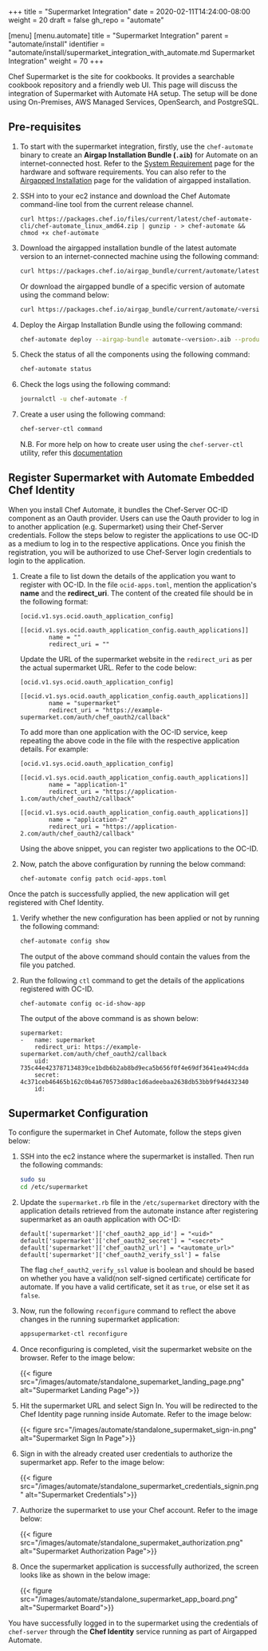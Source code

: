 +++
title = "Supermarket Integration"
date = 2020-02-11T14:24:00-08:00
weight = 20
draft = false
gh_repo = "automate"

[menu]
  [menu.automate]
    title = "Supermarket Integration"
    parent = "automate/install"
    identifier = "automate/install/supermarket_integration_with_automate.md Supermarket Integration"
    weight = 70
+++

Chef Supermarket is the site for cookbooks. It provides a searchable cookbook repository and a friendly web UI. This page will discuss the integration of Supermarket with Automate HA setup. The setup will be done using On-Premises, AWS Managed Services, OpenSearch, and PostgreSQL.

## Pre-requisites

1. To start with the supermarket integration, firstly, use the `chef-automate` binary to create an **Airgap Installation Bundle (`.aib`)** for Automate on an internet-connected host. Refer to the [System Requirement](/automate/system_requirements/) page for the hardware and software requirements. You can also refer to the [Airgapped Installation](/automate/airgapped_installation/) page for the validation of airgapped installation.

1. SSH into to your ec2 instance and download the Chef Automate command-line tool from the current release channel.

    ```cd
    curl https://packages.chef.io/files/current/latest/chef-automate-cli/chef-automate_linux_amd64.zip | gunzip - > chef-automate && chmod +x chef-automate
    ```

1. Download the airgapped installation bundle of the latest automate version to an internet-connected machine using the following command:

    ```bash
    curl https://packages.chef.io/airgap_bundle/current/automate/latest.aib -o </path/to/airgap-install-bundle>
    ```

    Or download the airgapped bundle of a specific version of automate using the command below:

    ```bash
    curl https://packages.chef.io/airgap_bundle/current/automate/<version>.aib -o </path/to/airgap-install-bundle>

    ```

1. Deploy the Airgap Installation Bundle using the following command:

    ```bash
    chef-automate deploy --airgap-bundle automate-<version>.aib --product automate --product infra-server
    ```

1. Check the status of all the components using the following command:

    ```bash
    chef-automate status
    ```

1. Check the logs using the following command:

    ```bash
    journalctl -u chef-automate -f
    ```

1. Create a user using the following command:

    ```bash
    chef-server-ctl command
    ```

    N.B. For more help on how to create user using the `chef-server-ctl` utility, refer this [documentation](https://docs.chef.io/server/ctl_chef_server/#user-create)

## Register Supermarket with Automate Embedded Chef Identity

When you install Chef Automate, it bundles the Chef-Server OC-ID component as an Oauth provider. Users can use the Oauth provider to log in to another application (e.g. Supermarket) using their Chef-Server credentials. Follow the steps below to register the applications to use OC-ID as a medium to log in to the respective applications. Once you finish the registration, you will be authorized to use Chef-Server login credentials to login to the application.

1. Create a file to list down the details of the application you want to register with OC-ID. In the file `ocid-apps.toml`, mention the application's **name** and the **redirect_uri**. The content of the created file should be in the following format:

    ```cd
    [ocid.v1.sys.ocid.oauth_application_config]
        [[ocid.v1.sys.ocid.oauth_application_config.oauth_applications]]
            name = ""
            redirect_uri = ""
    ```

    Update the URL of the supermarket website in the `redirect_uri` as per the actual supermarket URL. Refer to the code below:

    ```cd
    [ocid.v1.sys.ocid.oauth_application_config]
        [[ocid.v1.sys.ocid.oauth_application_config.oauth_applications]]
            name = "supermarket"
            redirect_uri = "https://example-supermarket.com/auth/chef_oauth2/callback"
    ```

    To add more than one application with the OC-ID service, keep repeating the above code in the file with the respective application details. For example:

    ```cd
    [ocid.v1.sys.ocid.oauth_application_config]
        [[ocid.v1.sys.ocid.oauth_application_config.oauth_applications]]
            name = "application-1"
            redirect_uri = "https://application-1.com/auth/chef_oauth2/callback"
        [[ocid.v1.sys.ocid.oauth_application_config.oauth_applications]]
            name = "application-2"
            redirect_uri = "https://application-2.com/auth/chef_oauth2/callback"
    ```

    Using the above snippet, you can register two applications to the OC-ID.

1. Now, patch the above configuration by running the below command:

    ```bash
    chef-automate config patch ocid-apps.toml
    ```

Once the patch is successfully applied, the new application will get registered with Chef Identity.

1. Verify whether the new configuration has been applied or not by running the following command:

    ```bash
    chef-automate config show
    ```

    The output of the above command should contain the values from the file you patched.

1. Run the following `ctl` command to get the details of the applications registered with OC-ID.

    ```cd
    chef-automate config oc-id-show-app
    ```

    The output of the above command is as shown below:

    ```cd
    supermarket:
    -   name: supermarket
        redirect_uri: https://example-supermarket.com/auth/chef_oauth2/callback
        uid: 735c44e423787134839ce1bdb6b2ab8bd9eca5b656f0f4e69df3641ea494cdda
        secret: 4c371ceb46465b162c0b4a670573d80ac1d6adeebaa2638db53bb9f94d432340
        id:
    ```

## Supermarket Configuration

To configure the supermarket in Chef Automate, follow the steps given below:

1. SSH into the ec2 instance where the supermarket is installed. Then run the following commands:

    ```bash
    sudo su
    cd /etc/supermarket
    ```

1. Update the `supermarket.rb` file in the `/etc/supermarket` directory with the application details retrieved from the automate instance after registering supermarket as an oauth application with OC-ID:

    ```cd
    default['supermarket']['chef_oauth2_app_id'] = "<uid>"
    default['supermarket']['chef_oauth2_secret'] = "<secret>"
    default['supermarket']['chef_oauth2_url'] = "<automate_url>"
    default['supermarket']['chef_oauth2_verify_ssl'] = false
    ```

    The flag `chef_oauth2_verify_ssl` value is boolean and should be based on whether you have a valid(non self-signed certificate) certificate for automate. If you have a valid certificate, set it as `true`, or else set it as `false`.

1. Now, run the following `reconfigure` command to reflect the above changes in the running supermarket application:

    ```bash
    appsupermarket-ctl reconfigure
    ```

1. Once reconfiguring is completed, visit the supermarket website on the browser. Refer to the image below:

    {{< figure src="/images/automate/standalone_supemarket_landing_page.png" alt="Supermarket Landing Page">}}

1. Hit the supermarket URL and select Sign In. You will be redirected to the Chef Identity page running inside Automate. Refer to the image below:

    {{< figure src="/images/automate/standalone_supermaket_sign-in.png" alt="Supermarket Sign In Page">}}

1. Sign in with the already created user credentials to authorize the supermarket app. Refer to the image below:

    {{< figure src="/images/automate/standalone_supermarket_credentials_signin.png" alt="Supermarket Credentials">}}

1. Authorize the supermarket to use your Chef account. Refer to the image below:

    {{< figure src="/images/automate/standalone_supermaket_authorization.png" alt="Supermarket Authorization Page">}}

1. Once the supermarket application is successfully authorized, the screen looks like as shown in the below image:

    {{< figure src="/images/automate/standalone_supermarket_app_board.png" alt="Supermarket Board">}}

You have successfully logged in to the supermarket using the credentials of `chef-server` through the **Chef Identity** service running as part of Airgapped Automate.

